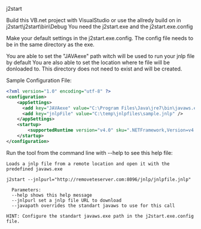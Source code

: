 j2start

Build this VB.net project with VisualStudio or use the allredy build on in j2start\j2start\bin\Debug
You need the j2start.exe and the j2start.exe.config

Make your default settings in the j2start.exe.config.
The config file needs to be in the same directory as the exe.

You are able to set the "JAVAexe" path witch will be used to run your jnlp file by default
You are also able to set the location where te file will be donloaded to. This directory does not need to exist and will be created.


Sample Configuration File:
``` xml
<?xml version="1.0" encoding="utf-8" ?>
<configuration>
	<appSettings>
      <add key="JAVAexe" value="C:\Program Files\Java\jre7\bin\javaws.exe" />
      <add key="jnlpFile" value="C:\temp\jnlpfiles\sample.jnlp" />
    </appSettings>
    <startup> 
        <supportedRuntime version="v4.0" sku=".NETFramework,Version=v4.5" />
    </startup>
</configuration>
```
Run the tool from the command line with --help to see this help file:
``` code
Loads a jnlp file from a remote location and open it with the predefined javaws.exe

j2start --jnlpurl="http://removeteserver.com:8096/jnlp/jnlpfile.jnlp"

  Parameters:
  --help shows this help message
  --jnlpurl set a jnlp file URL to download
  --javapath overrides the standart javaws to use for this call

HINT: Configure the standart javaws.exe path in the j2start.exe.config file.
```
